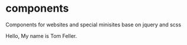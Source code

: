 # components
Components for websites and special minisites base on jquery and scss

Hello, My name is Tom Feller.
